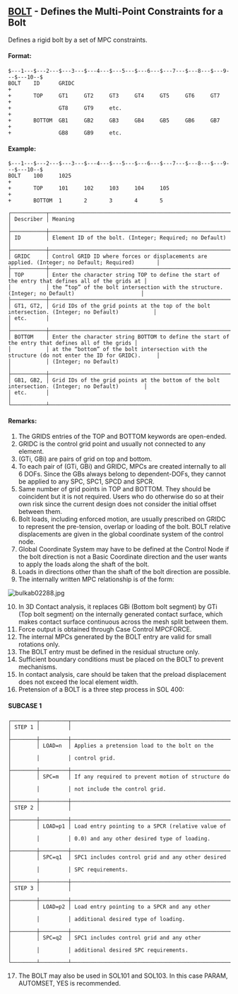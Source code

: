 ## [BOLT](https://nexus.hexagon.com/documentationcenter/bundle/MSC_Nastran_2022.4/page/Nastran_Combined_Book/qrg/bulkab/TOC.BOLT.xhtml) - Defines the Multi-Point Constraints for a Bolt

Defines a rigid bolt by a set of MPC constraints.

#### Format:

```nastran
$---1---$---2---$---3---$---4---$---5---$---6---$---7---$---8---$---9---$---10--$
BOLT    ID      GRIDC                                                   +       
+       TOP     GT1     GT2     GT3     GT4     GT5     GT6     GT7     +       
+               GT8     GT9     etc.                                    +       
+       BOTTOM  GB1     GB2     GB3     GB4     GB5     GB6     GB7     +       
+               GB8     GB9     etc.                                            
```

#### Example:

```nastran
$---1---$---2---$---3---$---4---$---5---$---6---$---7---$---8---$---9---$---10--$
BOLT    100     1025                                                    +       
+       TOP     101     102     103     104     105                     +       
+       BOTTOM  1       2       3       4       5                               
```

```text
┌───────────┬──────────────────────────────────────────────────────────────────────────────────────────────────┐
│ Describer │ Meaning                                                                                          │
├───────────┼──────────────────────────────────────────────────────────────────────────────────────────────────┤
│ ID        │ Element ID of the bolt. (Integer; Required; no Default)                                          │
├───────────┼──────────────────────────────────────────────────────────────────────────────────────────────────┤
│ GRIDC     │ Control GRID ID where forces or displacements are applied. (Integer; no Default; Required)       │
├───────────┼──────────────────────────────────────────────────────────────────────────────────────────────────┤
│ TOP       │ Enter the character string TOP to define the start of the entry that defines all of the grids at │
│           │ the “top” of the bolt intersection with the structure. (Integer; no Default)                     │
├───────────┼──────────────────────────────────────────────────────────────────────────────────────────────────┤
│ GT1, GT2, │ Grid IDs of the grid points at the top of the bolt intersection. (Integer; no Default)           │
│ etc.      │                                                                                                  │
├───────────┼──────────────────────────────────────────────────────────────────────────────────────────────────┤
│ BOTTOM    │ Enter the character string BOTTOM to define the start of the entry that defines all of the grids │
│           │ at the “bottom” of the bolt intersection with the structure (do not enter the ID for GRIDC).     │
│           │ (Integer; no Default)                                                                            │
├───────────┼──────────────────────────────────────────────────────────────────────────────────────────────────┤
│ GB1, GB2, │ Grid IDs of the grid points at the bottom of the bolt intersection. (Integer; no Default)        │
│ etc.      │                                                                                                  │
└───────────┴──────────────────────────────────────────────────────────────────────────────────────────────────┘
```

#### Remarks:

1. The GRIDS entries of the TOP and BOTTOM keywords are open-ended.
2. GRIDC is the control grid point and usually not connected to any element.
3. (GTi, GBi) are pairs of grid on top and bottom.
4. To each pair of (GTi, GBi) and GRIDC, MPCs are created internally to all 6 DOFs. Since the GBs always belong to dependent-DOFs, they cannot be applied to any SPC, SPC1, SPCD and SPCR.
5. Same number of grid points in TOP and BOTTOM. They should be coincident but it is not required. Users who do otherwise do so at their own risk since the current design does not consider the initial offset between them.
6. Bolt loads, including enforced motion, are usually prescribed on GRIDC to represent the pre-tension, overlap or loading of the bolt. BOLT relative displacements are given in the global coordinate system of the control node.
7. Global Coordinate System may have to be defined at the Control Node if the bolt direction is not a Basic Coordinate direction and the user wants to apply the loads along the shaft of the bolt.
8. Loads in directions other than the shaft of the bolt direction are possible.
9. The internally written MPC relationship is of the form:

![bulkab02288.jpg](https://help-be.hexagonmi.com/bundle/MSC_Nastran_2022.4/page/Nastran_Combined_Book/qrg/bulkab/../../../assets/bulkab02288.jpg?_LANG=enus)  

10. In 3D Contact analysis, it replaces GBi (Bottom bolt segment) by GTi (Top bolt segment) on the internally generated contact surface, which makes contact surface continuous across the mesh split between them.
11. Force output is obtained through Case Control MPCFORCE.
12. The internal MPCs generated by the BOLT entry are valid for small rotations only.
13. The BOLT entry must be defined in the residual structure only.
14. Sufficient boundary conditions must be placed on the BOLT to prevent mechanisms.
15. In contact analysis, care should be taken that the preload displacement does not exceed the local element width.
16. Pretension of a BOLT is a three step process in SOL 400:

#### SUBCASE 1

```text
┌────────┬─────────┬───────────────────────────────────────────────────┐
│ STEP 1 │         │                                                   │
├────────┼─────────┼───────────────────────────────────────────────────┤
│        │ LOAD=n  │ Applies a pretension load to the bolt on the      │
│        │         │ control grid.                                     │
├────────┼─────────┼───────────────────────────────────────────────────┤
│        │ SPC=m   │ If any required to prevent motion of structure do │
│        │         │ not include the control grid.                     │
├────────┼─────────┼───────────────────────────────────────────────────┤
│ STEP 2 │         │                                                   │
├────────┼─────────┼───────────────────────────────────────────────────┤
│        │ LOAD=p1 │ Load entry pointing to a SPCR (relative value of  │
│        │         │ 0.0) and any other desired type of loading.       │
├────────┼─────────┼───────────────────────────────────────────────────┤
│        │ SPC=q1  │ SPC1 includes control grid and any other desired  │
│        │         │ SPC requirements.                                 │
├────────┼─────────┼───────────────────────────────────────────────────┤
│ STEP 3 │         │                                                   │
├────────┼─────────┼───────────────────────────────────────────────────┤
│        │ LOAD=p2 │ Load entry pointing to a SPCR and any other       │
│        │         │ additional desired type of loading.               │
├────────┼─────────┼───────────────────────────────────────────────────┤
│        │ SPC=q2  │ SPC1 includes control grid and any other          │
│        │         │ additional desired SPC requirements.              │
└────────┴─────────┴───────────────────────────────────────────────────┘
```

17. The BOLT may also be used in SOL101 and SOL103. In this case PARAM, AUTOMSET, YES is recommended.

